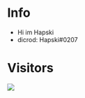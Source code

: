 # Info

- Hi im Hapski
- dicrod: Hapski#0207

# Visitors
![](https://komarev.com/ghpvc/?username=frostuz1&hex=#aa9dae)
